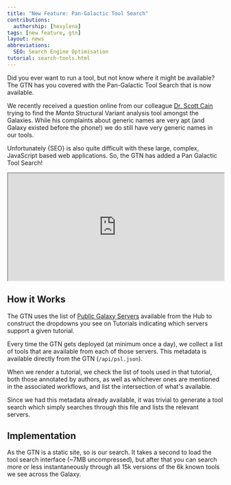```yaml
---
title: "New Feature: Pan-Galactic Tool Search"
contributions:
  authorship: [hexylena]
tags: [new feature, gtn]
layout: news
abbreviations:
  SEO: Search Engine Optimisation
tutorial: search-tools.html
---
```


Did you ever want to run a tool, but not know where it might be available?
The GTN has you covered with the Pan-Galactic Tool Search that is now available.

We recently received a question online from our colleague [Dr. Scott Cain](https://github.com/scottcain)
trying to find the *Manta* Structural Variant analysis tool amongst the Galaxies. While
his complaints about generic names are very apt (and Galaxy existed before the
phone!) we do still have very generic names in our tools.

Unfortunately {SEO} is also quite difficult with these large, complex,
JavaScript based web applications. So, the GTN has added a Pan Galactic Tool
Search!

<iframe src="https://genomic.social/@scottcain/110498601155255378/embed" width="100%" height="250">
Scott: Arg! Please don't use common words to name your software projects! First (and a long time ago) you have the fine folks @galaxyproject using that word, then you have the SV caller Manta, making it impossible to answer with a simple google whether manta is available at a public Galaxy hub.
</iframe>

## How it Works

The GTN uses the list of [Public Galaxy
Servers](https://galaxyproject.org/use/) available from the Hub to construct
the dropdowns you see on Tutorials indicating which servers support a given
tutorial.

Every time the GTN gets deployed (at minimum once a day), we collect a list of
tools that are available from each of those servers. This metadata is available
directly from the GTN (`/api/psl.json`).

When we render a tutorial, we check the list of tools used in that tutorial,
both those annotated by authors, as well as whichever ones are mentioned in the
associated workflows, and list the intersection of what's available.

Since we had this metadata already available, it was trivial to generate a tool
search which simply searches through this file and lists the relevant servers.

## Implementation

As the GTN is a static site, so is our search. It takes a second to load the
tool search interface (~7MB uncompressed), but after that you can search more
or less instantaneously through all 15k versions of the 6k known tools we see
across the Galaxy.
